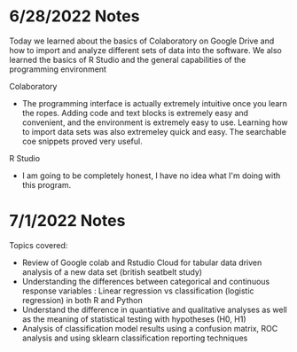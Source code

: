 # 6/28/2022 Notes

Today we learned about the basics of Colaboratory on Google Drive and how to import and analyze different sets of data into the software. We also learned the basics of R Studio and the general capabilities of the programming environment

Colaboratory
- The programming interface is actually extremely intuitive once you learn the ropes. Adding code and text blocks is extremely easy and convenient, and the environment is extremely easy to use. Learning how to import data sets was also extremeley quick and easy. The searchable coe snippets proved very useful. 

R Studio
- I am going to be completely honest, I have no idea what I'm doing with this program.

# 7/1/2022  Notes

Topics covered:
- Review of Google colab and Rstudio Cloud for tabular data driven analysis of a new data set (british seatbelt study)
- Understanding the differences between categorical and continuous response variables : Linear regression vs classification (logistic regression) in both R and Python
- Understand the difference in quantiative and qualitative analyses as well as the meaning of statistical testing with hypotheses (H0, H1)
- Analysis of classification model results using a confusion matrix, ROC analysis and using sklearn classification reporting techniques
